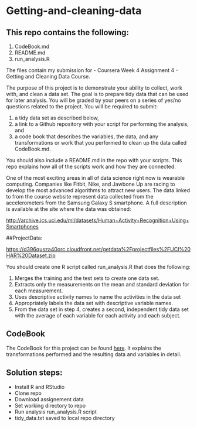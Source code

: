 # Getting-and-cleaning-data

## This repo contains the following:

1. CodeBook.md
2. README.md
3. run_analysis.R

The files contain my submission for - Coursera Week 4 Assignment 4 - Getting and Cleaning Data Course.

The purpose of this project is to demonstrate your ability to collect, work with, and clean a data set. The goal is to  prepare tidy data that can be used for later analysis. You will be graded by your peers on a series of yes/no questions  related to the project. You will be required to submit: 
1) a tidy data set as described below, 
2) a link to a Github repository with your script for performing the analysis, and 
3) a code book that describes the variables, the data, and any transformations or work that you performed to clean up the data called CodeBook.md. 

You should also include a README.md in the repo with your scripts. This repo explains how all of the scripts work and how they are connected.

One of the most exciting areas in all of data science right now is wearable computing. 
Companies like Fitbit, Nike, and Jawbone Up are racing to develop the most advanced algorithms to attract new users. The data linked to from the course website represent data collected from the accelerometers from the Samsung Galaxy S 
smartphone. A full description is available at the site where the data was obtained:

http://archive.ics.uci.edu/ml/datasets/Human+Activity+Recognition+Using+Smartphones

##ProjectData:

https://d396qusza40orc.cloudfront.net/getdata%2Fprojectfiles%2FUCI%20HAR%20Dataset.zip

You should create one R script called run_analysis.R that does the following:

1. Merges the training and the test sets to create one data set.
2. Extracts only the measurements on the mean and standard deviation for each measurement.
3. Uses descriptive activity names to name the activities in the data set
4. Appropriately labels the data set with descriptive variable names.
5. From the data set in step 4, creates a second, independent tidy data set with the average of each variable for each 
activity and each subject.

## CodeBook

The CodeBook for this project can be found [here](CodeBook.md). It explains the transformations performed and the resulting data and variables in detail.

## Solution steps:
* Install R and RStudio
* Clone repo
* Download assignement data
* Set working directory to repo
* Run analysis run_analysis.R script
* tidy_data.txt saved to local repo directory
